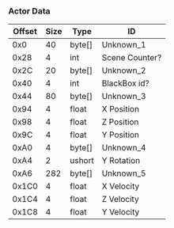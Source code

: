 ### Actor Data
| Offset | Size | Type | ID |
| --- | --- | --- | ------------|
| 0x0 | 40 | byte[] | Unknown_1 |
| 0x28 | 4 | int | Scene Counter? |
| 0x2C | 20 | byte[] | Unknown_2 |
| 0x40 | 4 | int | BlackBox id? |
| 0x44 | 80 | byte[] | Unknown_3 |
| 0x94 | 4 | float | X Position |
| 0x98 | 4 | float | Z Position |
| 0x9C | 4 | float | Y Position |
| 0xA0 | 4 | byte[] | Unknown_4 |
| 0xA4 | 2 | ushort | Y Rotation |
| 0xA6 | 282 | byte[] | Unknown_5 |
| 0x1C0 | 4 | float | X Velocity |
| 0x1C4 | 4 | float | Z Velocity |
| 0x1C8 | 4 | float | Y Velocity |
